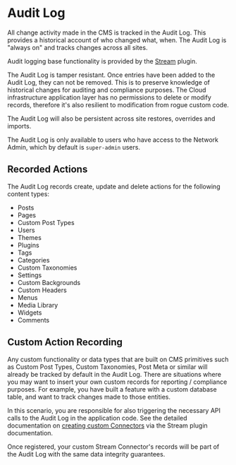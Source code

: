 # Audit Log

All change activity made in the CMS is tracked in the Audit Log. This provides a historical account of who changed what, when. The
Audit Log is "always on" and tracks changes across all sites.

Audit logging base functionality is provided by the [Stream](https://github.com/xwp/stream/) plugin.

The Audit Log is tamper resistant. Once entries have been added to the Audit Log, they can not be removed. This is to preserve
knowledge of historical changes for auditing and compliance purposes. The Cloud infrastructure application layer has no permissions
to delete or modify records, therefore it's also resilient to modification from rogue custom code.

The Audit Log will also be persistent across site restores, overrides and imports.

The Audit Log is only available to users who have access to the Network Admin, which by default is `super-admin` users.

## Recorded Actions

The Audit Log records create, update and delete actions for the following content types:

- Posts
- Pages
- Custom Post Types
- Users
- Themes
- Plugins
- Tags
- Categories
- Custom Taxonomies
- Settings
- Custom Backgrounds
- Custom Headers
- Menus
- Media Library
- Widgets
- Comments

## Custom Action Recording

Any custom functionality or data types that are built on CMS primitives such as Custom Post Types, Custom Taxonomies, Post Meta or
similar will already be tracked by default in the Audit Log. There are situations where you may want to insert your own custom
records for reporting / compliance purposes. For example, you have built a feature with a custom database table, and want to track
changes made to those entities.

In this scenario, you are responsible for also triggering the necessary API calls to the Audit Log in the application code. See the
detailed documentation on [creating custom Connectors](https://github.com/xwp/stream/wiki/Creating-a-Custom-Connector) via the
Stream plugin documentation.

Once registered, your custom Stream Connector's records will be part of the Audit Log with the same data integrity guarantees.
